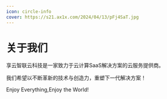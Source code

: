 ```yaml
---
icon: circle-info
cover: https://s21.ax1x.com/2024/04/13/pFj4SaT.jpg
---
```


# 关于我们

享云智联云科技是一家致力于云计算SaaS解决方案的云服务提供商。

我们希望以不断革新的技术与创造力，重塑下一代解决方案！

Enjoy Everything,Enjoy the World!